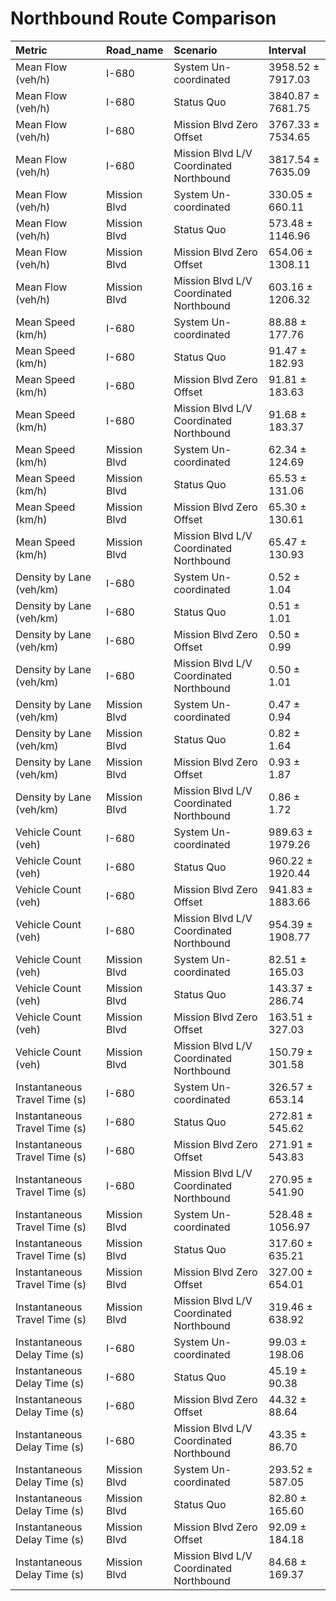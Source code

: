 # Northbound Route Comparison

| Metric                        | Road_name    | Scenario                                | Interval          |
|:------------------------------|:-------------|:----------------------------------------|:------------------|
| Mean Flow (veh/h)             | I-680        | System Un-coordinated                   | 3958.52 ± 7917.03 |
| Mean Flow (veh/h)             | I-680        | Status Quo                              | 3840.87 ± 7681.75 |
| Mean Flow (veh/h)             | I-680        | Mission Blvd Zero Offset                | 3767.33 ± 7534.65 |
| Mean Flow (veh/h)             | I-680        | Mission Blvd L/V Coordinated Northbound | 3817.54 ± 7635.09 |
| Mean Flow (veh/h)             | Mission Blvd | System Un-coordinated                   | 330.05 ± 660.11   |
| Mean Flow (veh/h)             | Mission Blvd | Status Quo                              | 573.48 ± 1146.96  |
| Mean Flow (veh/h)             | Mission Blvd | Mission Blvd Zero Offset                | 654.06 ± 1308.11  |
| Mean Flow (veh/h)             | Mission Blvd | Mission Blvd L/V Coordinated Northbound | 603.16 ± 1206.32  |
| Mean Speed (km/h)             | I-680        | System Un-coordinated                   | 88.88 ± 177.76    |
| Mean Speed (km/h)             | I-680        | Status Quo                              | 91.47 ± 182.93    |
| Mean Speed (km/h)             | I-680        | Mission Blvd Zero Offset                | 91.81 ± 183.63    |
| Mean Speed (km/h)             | I-680        | Mission Blvd L/V Coordinated Northbound | 91.68 ± 183.37    |
| Mean Speed (km/h)             | Mission Blvd | System Un-coordinated                   | 62.34 ± 124.69    |
| Mean Speed (km/h)             | Mission Blvd | Status Quo                              | 65.53 ± 131.06    |
| Mean Speed (km/h)             | Mission Blvd | Mission Blvd Zero Offset                | 65.30 ± 130.61    |
| Mean Speed (km/h)             | Mission Blvd | Mission Blvd L/V Coordinated Northbound | 65.47 ± 130.93    |
| Density by Lane (veh/km)      | I-680        | System Un-coordinated                   | 0.52 ± 1.04       |
| Density by Lane (veh/km)      | I-680        | Status Quo                              | 0.51 ± 1.01       |
| Density by Lane (veh/km)      | I-680        | Mission Blvd Zero Offset                | 0.50 ± 0.99       |
| Density by Lane (veh/km)      | I-680        | Mission Blvd L/V Coordinated Northbound | 0.50 ± 1.01       |
| Density by Lane (veh/km)      | Mission Blvd | System Un-coordinated                   | 0.47 ± 0.94       |
| Density by Lane (veh/km)      | Mission Blvd | Status Quo                              | 0.82 ± 1.64       |
| Density by Lane (veh/km)      | Mission Blvd | Mission Blvd Zero Offset                | 0.93 ± 1.87       |
| Density by Lane (veh/km)      | Mission Blvd | Mission Blvd L/V Coordinated Northbound | 0.86 ± 1.72       |
| Vehicle Count (veh)           | I-680        | System Un-coordinated                   | 989.63 ± 1979.26  |
| Vehicle Count (veh)           | I-680        | Status Quo                              | 960.22 ± 1920.44  |
| Vehicle Count (veh)           | I-680        | Mission Blvd Zero Offset                | 941.83 ± 1883.66  |
| Vehicle Count (veh)           | I-680        | Mission Blvd L/V Coordinated Northbound | 954.39 ± 1908.77  |
| Vehicle Count (veh)           | Mission Blvd | System Un-coordinated                   | 82.51 ± 165.03    |
| Vehicle Count (veh)           | Mission Blvd | Status Quo                              | 143.37 ± 286.74   |
| Vehicle Count (veh)           | Mission Blvd | Mission Blvd Zero Offset                | 163.51 ± 327.03   |
| Vehicle Count (veh)           | Mission Blvd | Mission Blvd L/V Coordinated Northbound | 150.79 ± 301.58   |
| Instantaneous Travel Time (s) | I-680        | System Un-coordinated                   | 326.57 ± 653.14   |
| Instantaneous Travel Time (s) | I-680        | Status Quo                              | 272.81 ± 545.62   |
| Instantaneous Travel Time (s) | I-680        | Mission Blvd Zero Offset                | 271.91 ± 543.83   |
| Instantaneous Travel Time (s) | I-680        | Mission Blvd L/V Coordinated Northbound | 270.95 ± 541.90   |
| Instantaneous Travel Time (s) | Mission Blvd | System Un-coordinated                   | 528.48 ± 1056.97  |
| Instantaneous Travel Time (s) | Mission Blvd | Status Quo                              | 317.60 ± 635.21   |
| Instantaneous Travel Time (s) | Mission Blvd | Mission Blvd Zero Offset                | 327.00 ± 654.01   |
| Instantaneous Travel Time (s) | Mission Blvd | Mission Blvd L/V Coordinated Northbound | 319.46 ± 638.92   |
| Instantaneous Delay Time (s)  | I-680        | System Un-coordinated                   | 99.03 ± 198.06    |
| Instantaneous Delay Time (s)  | I-680        | Status Quo                              | 45.19 ± 90.38     |
| Instantaneous Delay Time (s)  | I-680        | Mission Blvd Zero Offset                | 44.32 ± 88.64     |
| Instantaneous Delay Time (s)  | I-680        | Mission Blvd L/V Coordinated Northbound | 43.35 ± 86.70     |
| Instantaneous Delay Time (s)  | Mission Blvd | System Un-coordinated                   | 293.52 ± 587.05   |
| Instantaneous Delay Time (s)  | Mission Blvd | Status Quo                              | 82.80 ± 165.60    |
| Instantaneous Delay Time (s)  | Mission Blvd | Mission Blvd Zero Offset                | 92.09 ± 184.18    |
| Instantaneous Delay Time (s)  | Mission Blvd | Mission Blvd L/V Coordinated Northbound | 84.68 ± 169.37    |
